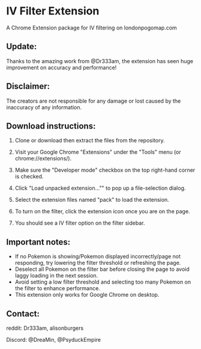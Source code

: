 # IV Filter Extension
A Chrome Extension package for IV filtering on londonpogomap.com


## Update: 
Thanks to the amazing work from @Dr333am, the extension has seen huge improvement on accuracy and performance!


## Disclaimer: 
The creators are not responsible for any damage or lost caused by the inaccuracy of any information. 


## Download instructions: 

1. Clone or download then extract the files from the repository. 

2. Visit your Google Chrome "Extensions" under the "Tools" menu (or chrome://extensions/). 

3. Make sure the "Developer mode" checkbox on the top right-hand corner is checked. 

4. Click "Load unpacked extension…"" to pop up a file-selection dialog. 

5. Select the extension files named "pack" to load the extension. 

6. To turn on the filter, click the extension icon once you are on the page. 

7. You should see a IV filter option on the filter sidebar. 


## Important notes: 
- If no Pokemon is showing/Pokemon displayed incorrectly/page not responding, try lowering the filter threshold or refreshing the page. 
- Deselect all Pokemon on the filter bar before closing the page to avoid laggy loading in the next session. 
- Avoid setting a low filter threshold and selecting too many Pokemon on the filter to enhance performance. 
- This extension only works for Google Chrome on desktop. 


## Contact: 

reddit: Dr333am, alisonburgers

Discord: @DreaMin, @PsyduckEmpire
